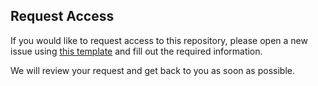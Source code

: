 ## Request Access

If you would like to request access to this repository, please open a new issue using [this template](https://github.com/mopac-ds/mopacdb/issues/new?template=request-access.md) and fill out the required information.

We will review your request and get back to you as soon as possible.
